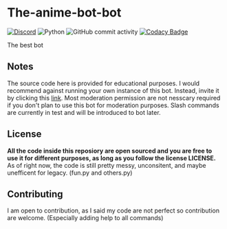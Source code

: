 # The-anime-bot-bot

[![Discord](https://img.shields.io/discord/786359602241470464?label=Discord%20Server&style=for-the-badge)](https://discord.gg/bUpF6d6bP9)
![Python](https://img.shields.io/badge/Python-3.9-red?style=for-the-badge)
![GitHub commit activity](https://img.shields.io/github/commit-activity/w/Cryptex-github/the-anime-bot-bot?style=for-the-badge)
[![Codacy Badge](https://api.codacy.com/project/badge/Grade/5b3f17ae93e647aaa3ff7ae5a78a8a34)](https://app.codacy.com/gh/Cryptex-github/the-anime-bot-bot?utm_source=github.com&utm_medium=referral&utm_content=Cryptex-github/the-anime-bot-bot&utm_campaign=Badge_Grade_Settings)

The best bot

## Notes
The source code here is provided for educational purposes. I would recommend against running your own instance of this bot. Instead, invite it by clicking this [link](https://discord.com/api/oauth2/authorize?client_id=787927476177076234&permissions=2486562007&scope=bot%20applications.commands). Most moderation permission are not nesscary required if you don't plan to use this bot for moderation purposes. Slash commands are currently in test and will be introduced to bot later.

## License
**All the code inside this reposiory are open sourced and you are free to use it for different purposes, as long as you follow the license LICENSE.** As of right now, the code is still pretty messy, unconsitent, and maybe unefficent for legacy. (fun.py and others.py)

## Contributing
I am open to contribution, as I said my code are not perfect so contribution are welcome. (Especially adding help to all commands)
